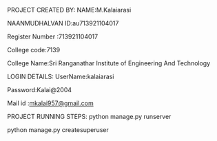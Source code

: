 PROJECT CREATED BY:
NAME:M.Kalaiarasi 

NAANMUDHALVAN ID:au713921104017

Register Number :713921104017

College code:7139

College Name:Sri Ranganathar Institute of Engineering And Technology

LOGIN DETAILS:
UserName:kalaiarasi

Password:Kalai@2004

Mail id :mkalai957@gmail.com

PROJECT RUNNING STEPS:
python manage.py runserver

python manage.py createsuperuser
